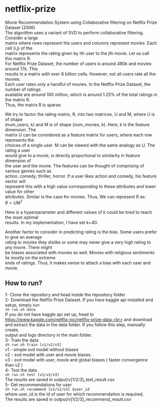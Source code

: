 # netflix-prize
Movie Recommendation System using Collaborative filtering on Netflix Prize Dataset (2006)<br>
The algorithm uses a variant of SVD to perform collaborative filtering. Consider a large<br> 
matrix where rows represent the users and columns represent movies. Each cell (i,j) of the<br> 
matrix represents the rating given by ith user to the jth movie. Let us call this matrix R.<br>
For Netflix Prize Dataset, the number of users is around 480k and movies around 17k. This<br>
results in a matrix with over 8 billion cells. However, not all users rate all the movies.<br>
Each user rates only a handful of movies. In the Netflix Prize Dataset, the number of ratings<br>
available are around 100 million, which is around 1.25% of the total ratings in the matrix R.<br>
Thus, the matrix R is sparse.<br>

We try to factor the rating matrix, R, into two matrices, U and M, where U is of shape<br>
(num_users, k) and M is of shape (num_movies, k). Here, k is the feature dimension. The<br>
matrix U can be considered as a feature matrix for users, where each row represents the<br>
choices of a single user. M can be viewed with the same analogy as U. The rating a user<br>
would give to a movie, is directly proportional to similarity in feature dimension of<br>
the user and the movie. The features can be thought of comprising of various genres such as<br>
action, comedy, thriller, horror. If a user likes action and comedy, his feature vector will<br>
represent this with a high value corresponding to these attributes and lower value for other<br>
attributes. Similar is the case for movies. Thus, We can represent R as:<br>
                $R = UM^T$

Here is a hyperparameter and different values of k  could be tried to reach the most optimal<br>
results. In my implementation, I have set k=40.<br>

Another factor to consider in predicting rating is the bias. Some users prefer to give an average<br>
rating to movies they dislike or some may never give a very high rating to any movie. There might<br>
be biases associated with movies as well. Movies with religious sentiments lie mostly on the extreme<br>
ends of ratings. Thus, it makes sense to attach a bias with each user and movie.<br>


## **How to run?**<br>
1- Clone the repository and head inside the repository folder<br>
2- Download the Netflix Prize Dataset. If you have kaggle api installed and setup, simply run<br>
   ```sh run.sh data```<br>
   If you do not have kaggle api set up, head to https://www.kaggle.com/netflix-inc/netflix-prize-data,<br>
   and download and extract the data in the data folder. If you follow this step, manually create,<br>
   output and logs directory in the main folder.<br>
3- Train the data<br>
   ```sh run.sh train [v1/v2/v3]```<br>
   v1 - simple svd model without biases<br>
   v2 - svd model with user and movie biases<br>
   v3 - svd model with user, movie and global biases ( faster convergence than v2 )<br>
4- Test the data<br>
   ```sh run.sh test [v1/v2/v3]```<br>
   The results are saved in output/v[1/2/3]_test_result.csv<br>
5- Get recommendations for user<br>
   ```sh run.sh recommend [v1/v2/v3] $user_id```<br>
   where user_id is the id of user for which recommendation is required,<br>
   The results are saved in output/v[1/2/3]_recommend_result.csv<br>
